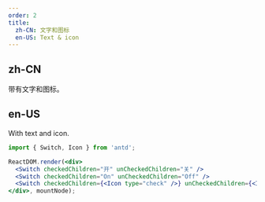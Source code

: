 ```yaml
---
order: 2
title:
  zh-CN: 文字和图标
  en-US: Text & icon
---
```


## zh-CN

带有文字和图标。

## en-US

With text and icon.

````jsx
import { Switch, Icon } from 'antd';

ReactDOM.render(<div>
  <Switch checkedChildren="开" unCheckedChildren="关" />
  <Switch checkedChildren="On" unCheckedChildren="Off" />
  <Switch checkedChildren={<Icon type="check" />} unCheckedChildren={<Icon type="cross" />} />
</div>, mountNode);
````

